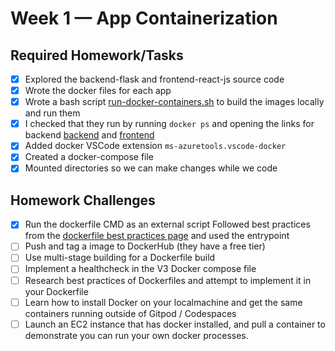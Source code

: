 # Week 1 — App Containerization

## Required Homework/Tasks

- [x] Explored the backend-flask and frontend-react-js source code
- [x] Wrote the docker files for each app
- [x] Wrote a bash script [run-docker-containers.sh](../run-docker-containers.sh) to build the images locally and run them
- [x] I checked that they run by running `docker ps` and opening the links 
for backend [backend](http://127.0.0.1:4567/api/activities/home) and [frontend](http://127.0.0.1:3000)
- [x] Added docker VSCode extension `ms-azuretools.vscode-docker`
- [x] Created a docker-compose file
- [x] Mounted directories so we can make changes while we code

## Homework Challenges
- [x] Run the dockerfile CMD as an external script
Followed best practices from the [dockerfile best practices page](https://docs.docker.com/develop/develop-images/dockerfile_best-practices/) and used the entrypoint
- [ ] Push and tag a image to DockerHub (they have a free tier)
- [ ] Use multi-stage building for a Dockerfile build
- [ ] Implement a healthcheck in the V3 Docker compose file
- [ ] Research best practices of Dockerfiles and attempt to implement it in your Dockerfile
- [ ] Learn how to install Docker on your localmachine and get the same containers running outside of Gitpod / Codespaces
- [ ] Launch an EC2 instance that has docker installed, and pull a container to demonstrate you can run your own docker processes.
